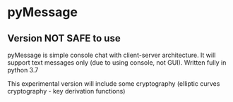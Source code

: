 # pyMessage

## Version NOT SAFE to use
pyMessage is simple console chat with client-server architecture.  It will support text messages only (due to using console, not GUI).
Written fully in python 3.7

This experimental version will include some cryptography (elliptic curves cryptography - key derivation functions)


